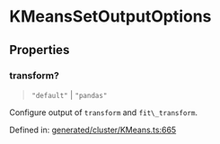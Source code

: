 # KMeansSetOutputOptions

## Properties

### transform?

> `"default"` \| `"pandas"`

Configure output of `transform` and `fit\_transform`.

Defined in:  [generated/cluster/KMeans.ts:665](https://github.com/transitive-bullshit/scikit-learn-ts/blob/b59c1ff/packages/sklearn/src/generated/cluster/KMeans.ts#L665)
